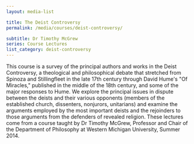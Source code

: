```yaml
---
layout: media-list

title: The Deist Controversy
permalink: /media/courses/deist-controversy/

subtitle: Dr Timothy McGrew
series: Course Lectures
list_category: deist-controversy
---
```

This course is a survey of the principal authors and works in the Deist Controversy, a theological and philosophical debate that stretched from Spinoza and Stillingfleet in the late 17th century through David Hume's "Of Miracles," published in the middle of the 18th century, and some of the major responses to Hume. We explore the principal issues in dispute between the deists and their various opponents (members of the established church, dissenters, nonjurors, unitarians) and examine the arguments employed by the most important deists and the rejoinders to those arguments from the defenders of revealed religion. These lectures come from a course taught by Dr Timothy McGrew, Professor and Chair of the Department of Philosophy at Western Michigan University, Summer 2014.

